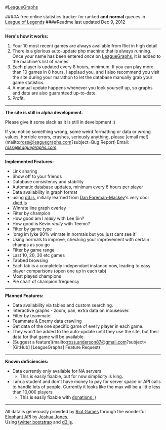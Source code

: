 #[LeagueGraphs](http://www.leaguegraphs.com)

####A free online statistics tracker for ranked **and normal** queues in [League of Legends](http://www.leagueoflegends.com)
####Readme last updated Dec 9, 2012

---

**Here's how it works:**

1. Your 10 most recent games are always available from Riot in high detail.  
2. There is a glorious auto-update php machine that is always running. Once your name has been entered *once* on [LeagueGraphs](http://www.leaguegraphs.com), it is added to the machine's list of names.  
3. Each player is updated every 8 hours, minimum. If you can play more than 10 games in 8 hours, I applaud you, and I also recommend you visit the site during your marathon to let the database manually grab your game statistics.  
4. A manual update happens whenever you look yourself up, so graphs and data are also guaranteed up-to-date.
5. Profit.

---

**The site is still in alpha development.**

Please give it some slack as it is still in development :) 

If you notice something wrong, some weird formatting or data or wrong values, horrible errors, crashes, seriously anything, please [email me!](mailto:ross@leaguegraphs.com?subject=Bug Report)
Email: *ross@leaguegraphs.com*

---

**Implemented Features:**

- Link sharing
 - Show off to your friends
- Database consistency and stability
- Automatic database updates, minimum every 6 hours per player
- Data availability in graph format
 - using [d3.js](http://www.d3js.org), initially learned from [Dan Foreman-Mackey](http://dan.iel.fm/)'s very cool [xkcd.js](http://dan.iel.fm/xkcd/)
- Winrate line graph overlay
- Filter by champion
 - How good am I *really* with Lee Sin?
 - How good is Kevin *really* with Teemo?
- Filter by game type
 - 'omg im lyke 90% winrate in normals but you just cant see it'
 - Using normals to improve, checking your improvement with certain champs as you go
- Filter by game range
 - Last 10, 20, 30 etc games
- Tabbed browsing
 - Each tab is a completely independant instance now, leading to easy player comparisons (open one up in each tab)
- Most played champions
 - Pie chart of champion frequency

---

**Planned Features:**

- Data availability via tables and custom searching.
- Interactive graphs - zoom, pan, extra data on mouseover.
- Filter by teammate.
- Teammate & Enemy data crawling
 - Get data of the one specific game of every player in each game.
 - They won't be added to the auto-update until they use the site, but their data for that game will be available.
- [Suggest a feature](mailto:ross.anderson87@gmail.com?subject=[GitHub] [LeagueGraphs] Feature Request)

---

**Known deficiencies:**

- Data currently only available for NA servers
    - This is easily fixable, but for now simplicity is king.
- I am a student and don't have money to pay for server space or API calls to handle lots of people. Currently it looks like the max will be a little less than 10,000 players.
    - This is easily fixable with [donations :)](https://www.paypal.com/cgi-bin/webscr?cmd=_donations&business=5AK9LPZFB54L8&lc=CA&item_name=LeagueGraphs&currency_code=CAD&bn=PP%2dDonationsBF%3abtn_donate_LG%2egif%3aNonHosted)

---

All data is generously provided by [Riot Games](http://www.leagueoflegends.com) through the wonderful [Elophant API](http://www.elophant.com/developers/) by [Joshua Jones.](http://elophant.com/about)  
Using [twitter bootstrap](https://github.com/twitter/bootstrap) and [d3.js](http://www.d3js.org).